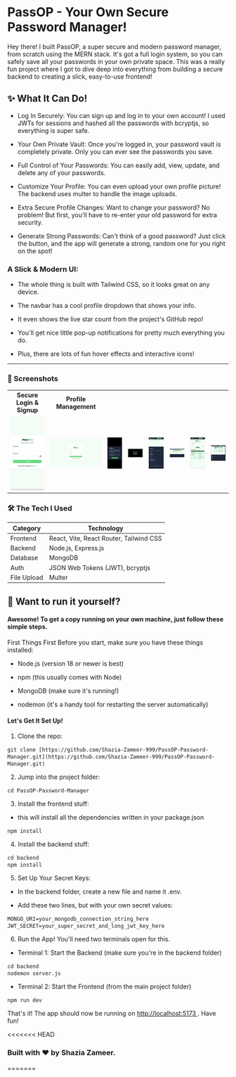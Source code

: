 # PassOP - Your Own Secure Password Manager!

Hey there! I built PassOP, a super secure and modern password manager, from scratch using the MERN stack. It's got a full login system, so you can safely save all your passwords in your own private space. This was a really fun project where I got to dive deep into everything from building a secure backend to creating a slick, easy-to-use frontend!

## ✨ What It Can Do!

- Log In Securely: You can sign up and log in to your own account! I used JWTs for sessions and hashed all the passwords with bcryptjs, so everything is super safe.

- Your Own Private Vault: Once you're logged in, your password vault is completely private. Only you can ever see the passwords you save.

- Full Control of Your Passwords: You can easily add, view, update, and delete any of your passwords.

- Customize Your Profile: You can even upload your own profile picture! The backend uses multer to handle the image uploads.

- Extra Secure Profile Changes: Want to change your password? No problem! But first, you'll have to re-enter your old password for extra security.

- Generate Strong Passwords: Can't think of a good password? Just click the button, and the app will generate a strong, random one for you right on the spot!

### A Slick & Modern UI:

- The whole thing is built with Tailwind CSS, so it looks great on any device.

- The navbar has a cool profile dropdown that shows your info.

- It even shows the live star count from the project's GitHub repo!

- You'll get nice little pop-up notifications for pretty much everything you do.

- Plus, there are lots of fun hover effects and interactive icons!

---

### 📸 Screenshots

<table>
<tr>
<td align="center"><strong>Secure Login & Signup</strong></td>
<td align="center"><strong>Profile Management</strong></td>
</tr>
<tr>
<td><img src="./screenshots/phone_login.png" alt="Login Page Screenshot" width="400"/></td>
<td><img src="./screenshots/tablet_login.png" alt="Login Page Screenshot" width="400"/></td>
<td><img src="./screenshots/phone_about.png" alt="Profile Page Screenshot" width="400"/></td>
<td><img src="./screenshots/tablet_about.png" alt="Profile Page Screenshot" width="400"/></td>
<td><img src="./screenshots/phone_footer.png" alt="Profile Page Screenshot" width="400"/></td>
<td><img src="./screenshots/tablet_footer.png" alt="Profile Page Screenshot" width="400"/></td>
<td><img src="./screenshots/phone_main.png" alt="Profile Page Screenshot" width="400"/></td>
<td><img src="./screenshots/tablet_main.png" alt="Profile Page Screenshot" width="400"/></td>
</tr>
</table>

### 🛠️ The Tech I Used

| Category    | Technology                              |
| ----------- | --------------------------------------- |
| Frontend    | React, Vite, React Router, Tailwind CSS |
| Backend     | Node.js, Express.js                     |
| Database    | MongoDB                                 |
| Auth        | JSON Web Tokens (JWT), bcryptjs         |
| File Upload | Multer                                  |

## 🚀 Want to run it yourself?

#### Awesome! To get a copy running on your own machine, just follow these simple steps.

First Things First
Before you start, make sure you have these things installed:

- Node.js (version 18 or newer is best)

- npm (this usually comes with Node)

- MongoDB (make sure it's running!)

- nodemon (it's a handy tool for restarting the server automatically)

#### Let's Get It Set Up!

1. Clone the repo:

```
git clone [https://github.com/Shazia-Zameer-999/PassOP-Password-Manager.git](https://github.com/Shazia-Zameer-999/PassOP-Password-Manager.git)

```

2. Jump into the project folder:

```
cd PassOP-Password-Manager
```

3. Install the frontend stuff:

- this will install all the dependencies written in your package.json

```
npm install
```

4. Install the backend stuff:

```
cd backend
npm install
```

5. Set Up Your Secret Keys:

- In the backend folder, create a new file and name it .env.

- Add these two lines, but with your own secret values:

```
MONGO_URI=your_mongodb_connection_string_here
JWT_SECRET=your_super_secret_and_long_jwt_key_here
```

6. Run the App!
   You'll need two terminals open for this.

- Terminal 1: Start the Backend (make sure you're in the backend folder)

```
cd backend
nodemon server.js

```

- Terminal 2: Start the Frontend (from the main project folder)

```
npm run dev
```

That's it! The app should now be running on <u> http://localhost:5173 </u>. Have fun!

<<<<<<< HEAD

### Built with ❤️ by Shazia Zameer.

=======

